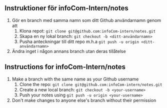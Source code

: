 ## Instruktioner för infoCom-Intern/notes

1. Gör en branch med samma namn som ditt Github användarnamn genom att
   1. Klona repot: `git clone git@github.com:infoCom-intern/notes.git`
   2. Skapa en ny lokal branch: `git checkout -b <ditt-användarnamn>`
   3. Pusha anteckningar till ditt repo m.h.a `git push -u origin <ditt-användarnamn>`
2. Ändra inget i någon annans branch utan deras tillåtelse

## Instructions for infoCom-Intern/notes

1. Make a branch with the same name as your Github username
   1. Clone the repo: `git clone git@github.com:infoCom-intern/notes.git`
   2. Create a new local branch: `git checkout -b <your-username>`
   3. Push your notes using `git push -u origin <your-username>`
2. Don't make changes to anyone else's branch without their permission
